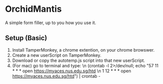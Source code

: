 # OrchidMantis
A simple form filler, up to you how you use it.

## Setup (Basic)
1. Install TamperMonkey, a chrome extention, on your chrome browswer.
2. Create a new userScript on TamperMonkey.
3. Download or copy the autotemp.js script into that new userScript.
4. (For mac) go to terminal and type: \n
(crontab -l 2>/dev/null; echo "57 11 * * * open https://myaces.nus.edu.sg/htd \n 1 12 * * * open https://myaces.nus.edu.sg/htd") | crontab -

